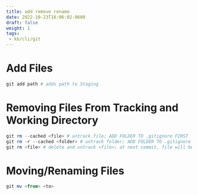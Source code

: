 ```yaml
---
title: add remove rename
date: 2022-10-23T16:06:02-0600
draft: false
weight: 1
tags:
 - kb/cli/git
---
```

# Add Files
```powershell
git add path # adds path to Staging
```
# Removing Files From Tracking and Working Directory
```powershell
git rm --cached <file> # untrack file; ADD FOLDER TO .gitignore FIRST
git rm -r --cached <folder> # untrack folder; ADD FOLDER TO .gitignore FIRST
git rm <file> # delete and untrack <file>; at next commit, file will be removed and no longer tracked
```
# Moving/Renaming Files
```powershell
git mv <from> <to>
```
